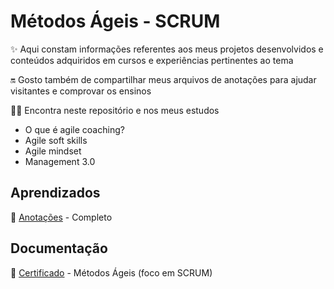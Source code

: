 # Métodos Ágeis - SCRUM
✨ Aqui constam informações referentes aos meus projetos desenvolvidos e conteúdos adquiridos em cursos e experiências pertinentes ao tema  

🔛 Gosto também de compartilhar meus arquivos de anotações para ajudar visitantes e comprovar os ensinos

🤹🏻 Encontra neste repositório e nos meus estudos
* O que é agile coaching?
* Agile soft skills
* Agile mindset
* Management 3.0

## Aprendizados
  
📝 [Anotações](https://1drv.ms/b/s!Aod7i08U7H1kyw_r1-jANkkfyRbV?e=lDheh0) - Completo


## Documentação

📄 [Certificado](https://1drv.ms/b/s!Aod7i08U7H1kyxL2Cum7ROm6Smk7?e=aDXYjm) - Métodos Ágeis (foco em SCRUM)
